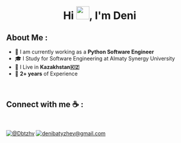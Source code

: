 
<h1 align="center">Hi <img src="https://media.giphy.com/media/hvRJCLFzcasrR4ia7z/giphy.gif" width="35">, I'm Deni</h1>


## About Me :

- 🏢 I am currently working as a **Python Software Engineer**
- 🎓 I Study for Software Engineering at Almaty Synergy University
- 🏡 I Live in **Kazakhstan🇰🇿**
- 🧪 **2+ years** of Experience

<br>

## Connect with me ☕ :

<br>

[![@Dbtzhv](https://img.icons8.com/fluency/48/000000/linkedin.png "@Dbtzhv")](https://www.linkedin.com/in/denibatyzhov/) [![denibatyzhev@gmail.com](https://img.icons8.com/fluency/48/000000/apple-mail.png "denibatyzhev@gmail.com")](mailto:denibatyzhev@gmail.com)


<br>

